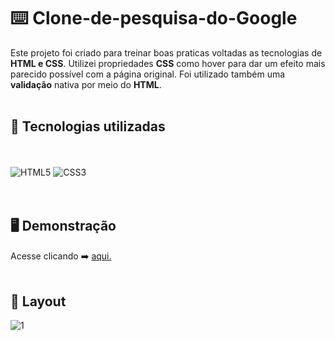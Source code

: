 # ⌨️ Clone-de-pesquisa-do-Google
Este projeto foi criado para treinar boas praticas voltadas as tecnologias de <strong>HTML e CSS</strong>. Utilizei propriedades <strong>CSS</strong> como hover para dar um efeito mais parecido possível com a página original. Foi utilizado também uma <strong>validação</strong> nativa por meio do <strong>HTML</strong>.
<br/><br/>
## 🚀  Tecnologias utilizadas
<br/><br/>
![HTML5](https://img.shields.io/badge/html5-%23E34F26.svg?style=for-the-badge&logo=html5&logoColor=white) ![CSS3](https://img.shields.io/badge/css3-%231572B6.svg?style=for-the-badge&logo=css3&logoColor=white)<br/><br/><br/>
## 🖥️ Demonstração
Acesse clicando ➡️ [aqui.](https://ricardo-dev-1988.github.io/Clone-de-pesquisa-do-Google/)
<br/><br/>
## :bookmark: Layout
![1](https://user-images.githubusercontent.com/93559261/140666566-69dd2922-7d82-4a7d-82fc-4779179e3f05.png)
